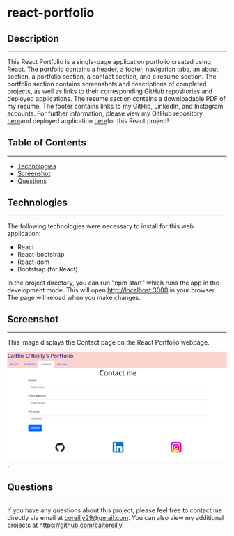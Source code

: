 # react-portfolio

## Description

--- 

This React Portfolio is a single-page application portfolio created using React. The portfolio contains a header, a footer, navigation tabs, an about section, a portfolio section, a contact section, and a resume section. The portfolio section contains screenshots and descriptions of completed projects, as well as links to their corresponding GitHub repositories and deployed applications. The resume section contains a downloadable PDF of my resume. The footer contains links to my GitHib, LinkedIn, and Instagram accounts. For further information, please view my GitHub repository [here]()and deployed application [here]()for this React project! 

## Table of Contents

--- 

- [Technologies](#technologies)
- [Screenshot](#screenshot)
- [Questions](#questions)

## Technologies

---

The following technologies were necessary to install for this web application:

- React
- React-bootstrap
- React-dom
- Bootstrap (for React)

In the project directory, you can run "npm start" which runs the app in the development mode. This will open [http://localhost:3000](http://localhost:3000) in your browser. The page will reload when you make changes.

## Screenshot

---

This image displays the Contact page on the React Portfolio webpage.

![React Portfolio Webpage Image](./src/assets/images/contactscreenshot.png).

## Questions

---

If you have any questions about this project, please feel free to contact me directly via email at coreilly29@gmail.com.
You can also view my additional projects at https://github.com/caitoreilly.


